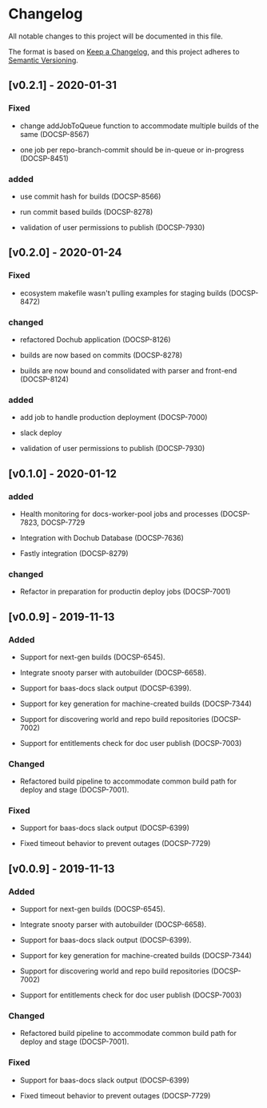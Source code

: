 # Changelog

All notable changes to this project will be documented in this file.

The format is based on [Keep a Changelog](https://keepachangelog.com/en/1.0.0/),
and this project adheres to [Semantic Versioning](https://semver.org/spec/v2.0.0.html).

## [v0.2.1] - 2020-01-31

### Fixed

- change addJobToQueue function to accommodate multiple builds of the same (DOCSP-8567)

- one job per repo-branch-commit should be in-queue or in-progress (DOCSP-8451)

### added

- use commit hash for builds (DOCSP-8566)

- run commit based builds (DOCSP-8278)

- validation of user permissions to publish (DOCSP-7930)


## [v0.2.0] - 2020-01-24

### Fixed

- ecosystem makefile wasn't pulling examples for staging builds (DOCSP-8472)

### changed

- refactored Dochub application (DOCSP-8126)

- builds are now based on commits (DOCSP-8278)

- builds are now bound and consolidated with parser and front-end (DOCSP-8124)

### added

- add job to handle production deployment (DOCSP-7000)

- slack deploy

- validation of user permissions to publish (DOCSP-7930)

## [v0.1.0] - 2020-01-12

### added

- Health monitoring for docs-worker-pool jobs and processes (DOCSP-7823, DOCSP-7729

- Integration with Dochub Database (DOCSP-7636)

- Fastly integration (DOCSP-8279)

### changed

- Refactor in preparation for productin deploy jobs (DOCSP-7001)


## [v0.0.9] - 2019-11-13

### Added

- Support for next-gen builds (DOCSP-6545).

- Integrate snooty parser with autobuilder (DOCSP-6658).

- Support for baas-docs slack output (DOCSP-6399).

- Support for key generation for machine-created builds (DOCSP-7344)

- Support for discovering world and repo build repositories (DOCSP-7002)

- Support for entitlements check for doc user publish (DOCSP-7003)

### Changed

- Refactored build pipeline to accommodate common build path for deploy and stage (DOCSP-7001).

### Fixed

- Support for baas-docs slack output (DOCSP-6399)

- Fixed timeout behavior to prevent outages (DOCSP-7729)


## [v0.0.9] - 2019-11-13

### Added

- Support for next-gen builds (DOCSP-6545).

- Integrate snooty parser with autobuilder (DOCSP-6658).

- Support for baas-docs slack output (DOCSP-6399).

- Support for key generation for machine-created builds (DOCSP-7344)

- Support for discovering world and repo build repositories (DOCSP-7002)

- Support for entitlements check for doc user publish (DOCSP-7003)

### Changed

- Refactored build pipeline to accommodate common build path for deploy and stage (DOCSP-7001).

### Fixed

- Support for baas-docs slack output (DOCSP-6399)

- Fixed timeout behavior to prevent outages (DOCSP-7729)
